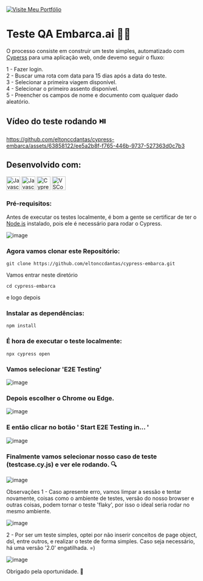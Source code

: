 [![Visite Meu Portfólio](https://img.shields.io/badge/Visite%20Meu%20Portfólio-FF5733)](https://eltondantas.com/)

# Teste QA Embarca.ai  🚌🌟

O processo consiste em construir um teste simples, automatizado com [Cyperss](https://www.cypress.io/) para uma aplicação web, onde devemo seguir o fluxo:

1 - Fazer login. <br>
2 - Buscar uma rota com data para 15 dias após a data do teste. <br>
3 - Selecionar a primeira viagem disponível. <br>
4 - Selecionar o primeiro assento disponível. <br>
5 - Preencher os campos de nome e documento com qualquer dado aleatório.

## Vídeo do teste rodando ⏯️

https://github.com/eltonccdantas/cypress-embarca/assets/63858122/ee5a2b8f-f765-446b-9737-527363d0c7b3



## Desenvolvido com:
<a href="https://developer.mozilla.org/en-US/docs/Web/JavaScript" target="_blank" rel="noreferrer"><img src="https://raw.githubusercontent.com/danielcranney/readme-generator/main/public/icons/skills/javascript-colored.svg" width="36" height="36" alt="Javascript" /></a>
<a href="[https://developer.mozilla.org/en-US/docs/Web/JavaScript](https://nodejs.org/en)" target="_blank" rel="noreferrer"><img src="https://www.svgrepo.com/show/378837/node.svg" width="36" height="36" alt="Javascript" /></a>
<a href="https://www.cypress.io/" target="_blank" rel="noreferrer"><img src="https://www.svgrepo.com/show/330247/cypress.svg" width="36" height="36" alt="Cypress" /></a>
<a href="https://code.visualstudio.com/" target="_blank" rel="noreferrer"><img src="https://www.svgrepo.com/show/374171/vscode.svg" width="36" height="36" alt="VSCode" /></a>


### Pré-requisitos:
Antes de executar os testes localmente, é bom a gente se certificar de ter o [Node.js](https://nodejs.org/en) instalado, pois ele é necessário para rodar o Cypress. 


![image](https://github.com/eltonccdantas/cypress-embarca/assets/63858122/bb42cfbb-cff8-46cf-8bbf-520d04f98122)


### Agora vamos clonar este Repositório:
```
git clone https://github.com/eltonccdantas/cypress-embarca.git
```

Vamos entrar neste diretório
```
cd cypress-embarca
```
e logo depois 
### Instalar as dependências:

```
npm install
```

### É hora de executar o teste localmente:
``` 
npx cypress open
```

### Vamos selecionar 'E2E Testing'
![image](https://github.com/eltonccdantas/cypress-embarca/assets/63858122/842c62b9-9c79-4326-b8b3-c2a189375972)

### Depois escolher o Chrome ou Edge.
![image](https://github.com/eltonccdantas/cypress-embarca/assets/63858122/907e9931-0dfe-4ea0-96df-2c426f38e9ae)

### E então clicar no botão ' Start E2E Testing in... '
![image](https://github.com/eltonccdantas/cypress-embarca/assets/63858122/5a8e0bd8-74f4-4482-9d51-6f4ebe1eb20c)

### Finalmente vamos selecionar nosso caso de teste (testcase.cy.js) e ver ele rodando. 🔍
![image](https://github.com/eltonccdantas/cypress-embarca/assets/63858122/4a7079f7-0b0b-4354-97fb-18e7198b3e85)

Observações
1 - Caso apresente erro, vamos limpar a sessão e tentar novamente, coisas como o ambiente de testes, versão do nosso browser e outras coisas, podem tornar o teste 'flaky', por isso o ideal seria rodar no mesmo ambiente.


![image](https://github.com/eltonccdantas/cypress-embarca/assets/63858122/449cd47e-7b9f-4cef-a0a5-e8523c217b7d)

2 - Por ser um teste simples, optei por não inserir conceitos de page object, dsl, entre outros, e realizar o teste de forma simples. Caso seja necessário, há uma versão '2.0'
engatilhada. =)


![image](https://github.com/eltonccdantas/cypress-embarca/assets/63858122/d800dff2-99f6-467c-ad73-4201fe8c9d7e)

Obrigado pela oportunidade. 🙏
